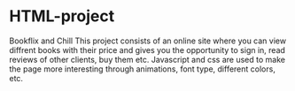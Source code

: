 # HTML-project
Bookflix and Chill
This project consists of an online site where you can view diffrent books with their price and gives you the opportunity to sign in, read reviews of
other clients, buy them etc. Javascript and css are used to make the page more interesting through animations, font type, different colors, etc.
